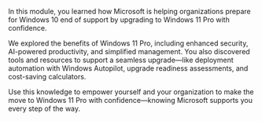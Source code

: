 In this module, you learned how Microsoft is helping organizations prepare for Windows 10 end of support by upgrading to Windows 11 Pro with confidence.

We explored the benefits of Windows 11 Pro, including enhanced security, AI-powered productivity, and simplified management. You also discovered tools and resources to support a seamless upgrade—like deployment automation with Windows Autopilot, upgrade readiness assessments, and cost-saving calculators.

Use this knowledge to empower yourself and your organization to make the move to Windows 11 Pro with confidence—knowing Microsoft supports you every step of the way.